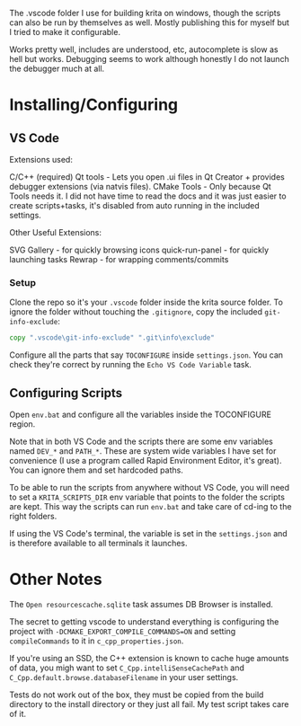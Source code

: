 The .vscode folder I use for building krita on windows, though the scripts can also be run by themselves as well. Mostly publishing this for myself but I tried to make it configurable.

Works pretty well, includes are understood, etc, autocomplete is slow as hell but works. Debugging seems to work although honestly I do not launch the debugger much at all.

# Installing/Configuring

## VS Code

Extensions used:

C/C++ (required)
Qt tools - Lets you open .ui files in Qt Creator + provides debugger extensions (via natvis files).
CMake Tools - Only because Qt Tools needs it. I did not have time to read the docs and it was just easier to create scripts+tasks, it's disabled from auto running in the included settings.

Other Useful Extensions:

SVG Gallery - for quickly browsing icons
quick-run-panel - for quickly launching tasks
Rewrap - for wrapping comments/commits

### Setup

Clone the repo so it's your `.vscode` folder inside the krita source folder. To ignore the folder without touching the `.gitignore`, copy the included `git-info-exclude`:
```cmd
copy ".vscode\git-info-exclude" ".git\info\exclude" 
```

Configure all the parts that say `TOCONFIGURE` inside `settings.json`. You can check they're correct by running the `Echo VS Code Variable` task.

## Configuring Scripts

Open `env.bat` and configure all the variables inside the TOCONFIGURE region.

Note that in both VS Code and the scripts there are some env variables named `DEV_*` and `PATH_*`. These are system wide variables I have set for convenience (I use a program called Rapid Environment Editor, it's great). You can ignore them and set hardcoded paths.

To be able to run the scripts from anywhere without VS Code, you will need to set a `KRITA_SCRIPTS_DIR` env variable that points to the folder the scripts are kept. This way the scripts can run `env.bat` and take care of cd-ing to the right folders.

If using the VS Code's terminal, the variable is set in the `settings.json` and is therefore available to all terminals it launches.

# Other Notes

The `Open resourcescache.sqlite` task assumes DB Browser is installed.

The secret to getting vscode to understand everything is configuring the project with  `-DCMAKE_EXPORT_COMPILE_COMMANDS=ON` and setting `compileCommands` to it in `c_cpp_properties.json`.

If you're using an SSD, the C++ extension is known to cache huge amounts of data, you migh want to set `C_Cpp.intelliSenseCachePath` and `C_Cpp.default.browse.databaseFilename` in your user settings.

Tests do not work out of the box, they must be copied from the build directory to the install directory or they just all fail. My test script takes care of it.

